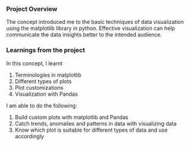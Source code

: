 ### Project Overview

 The concept introduced me to the basic techniques of data visualization using the matplotlib library in python. Effective visualization can help communicate the data insights better to the intended audience.


### Learnings from the project

  In this concept, I learnt

1. Terminologies in matplotlib
2. Different types of plots
3. Plot customizations
4. Visualization with Pandas

I am able to do the following:
1. Build custom plots with matplotlib and Pandas
2. Catch trends, anomalies and patterns in data with visualizing data
3. Know which plot is suitable for different types of data and use accordingly


